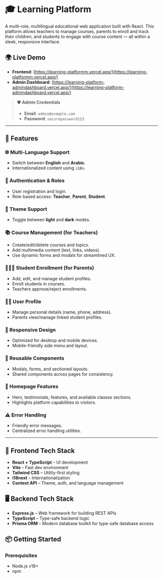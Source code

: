 # 🎓 Learning Platform

A multi-role, multilingual educational web application built with React. This platform allows teachers to manage courses, parents to enroll and track their children, and students to engage with course content — all within a sleek, responsive interface.

## 🌍 Live Demo

- **Frontend**: [https://learning-platformm.vercel.app/](https://learning-platformm.vercel.app/)
- **Admin Dashboard**: [https://learning-platform-admindashboard.vercel.app/](https://learning-platform-admindashboard.vercel.app/)

> 🛡️ **Admin Credentials**
> - **Email**: `admin@example.com`  
> - **Password**: `securepassword123`

---

## 🚀 Features

### 🌐 Multi-Language Support
- Switch between **English** and **Arabic**.
- Internationalized content using `i18n`.

### 🔐 Authentication & Roles
- User registration and login.
- Role-based access: **Teacher**, **Parent**, **Student**.

### 🌙 Theme Support
- Toggle between **light** and **dark** modes.

### 📚 Course Management (for Teachers)
- Create/edit/delete courses and topics.
- Add multimedia content (text, links, videos).
- Use dynamic forms and modals for streamlined UX.

### 👨‍👩‍👧 Student Enrollment (for Parents)
- Add, edit, and manage student profiles.
- Enroll students in courses.
- Teachers approve/reject enrollments.

### 🙍‍♂️ User Profile
- Manage personal details (name, phone, address).
- Parents view/manage linked student profiles.

### 📱 Responsive Design
- Optimized for desktop and mobile devices.
- Mobile-friendly side menu and layout.

### 🧩 Reusable Components
- Modals, forms, and sectioned layouts.
- Shared components across pages for consistency.

### 📄 Homepage Features
- Hero, testimonials, features, and available classes sections.
- Highlights platform capabilities to visitors.

### ⚠️ Error Handling
- Friendly error messages.
- Centralized error handling utilities.

---

## 📁 Frontend Tech Stack

- **React + TypeScript** – UI development
- **Vite** – Fast dev environment
- **Tailwind CSS** – Utility-first styling
- **i18next** – Internationalization
- **Context API** – Theme, auth, and language management

## 🖥️ Backend Tech Stack
- **Express.js** – Web framework for building REST APIs
- **TypeScript** – Type-safe backend logic
- **Prisma ORM** – Modern database toolkit for type-safe database access




## 📦 Getting Started

### Prerequisites
- Node.js v18+
- npm

